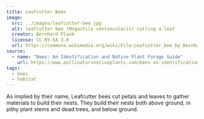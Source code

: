 ```yaml
---
title: Leafcutter Bees
image:
  src: ../images/leafcutter-bee.jpg
  alt: leafcutter bee (Megachile centuncularis) cutting a leaf
  creator: Bernhard Plank
  license: CC BY-SA 3.0
  url: https://commons.wikimedia.org/wiki/File:Leafcutter_bee_by_Bernhard_plank.jpg
source:
  - name: "Bees: An Identification and Native Plant Forage Guide"
    url: https://www.pollinatorsnativeplants.com/bees-an-identification-and-native-plant-forage-guide.html
tags:
  - bees
  - habitat
---
```

As implied by their name, Leafcutter bees cut petals and leaves to gather materials to build their nests. They build their nests both above ground, in pithy plant stems and dead trees, and below ground.
